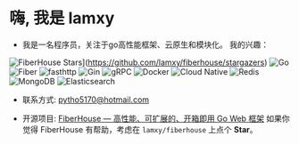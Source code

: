 # 嗨, 我是 lamxy
- 我是一名程序员，关注于go高性能框架、云原生和模块化。
我的兴趣：

![FiberHouse Stars](https://img.shields.io/github/stars/lamxy/fiberhouse?style=social)](https://github.com/lamxy/fiberhouse/stargazers)
![Go](https://img.shields.io/badge/Go-%5E1.24-00ADD8?logo=go)
![Fiber](https://img.shields.io/badge/Fiber-v2.x-00C7B7)
![fasthttp](https://img.shields.io/badge/fasthttp-High%20Perf-orange)
![Gin](https://img.shields.io/badge/Gin-HTTP%20Web%20Framework-00A98F)
![gRPC](https://img.shields.io/badge/gRPC-Proto3-4A9E46)
![Docker](https://img.shields.io/badge/Docker-Containerization-2496ED?logo=docker)
![Cloud Native](https://img.shields.io/badge/Cloud%20Native-CNCF-3D7EBB)
![Redis](https://img.shields.io/badge/Redis-Cache%20%26%20Queue-DC382D?logo=redis)
![MongoDB](https://img.shields.io/badge/MongoDB-Document%20DB-47A248?logo=mongodb)
![Elasticsearch](https://img.shields.io/badge/Elasticsearch-Search%20%26%20Analytics-005571?logo=elasticsearch)

- 联系方式: pytho5170@hotmail.com

- 开源项目: [FiberHouse — 高性能、可扩展的、开箱即用 Go Web 框架](https://github.com/lamxy/fiberhouse)
  如果你觉得 FiberHouse 有帮助，考虑在 `lamxy/fiberhouse` 上点个 **Star**。
 
 
